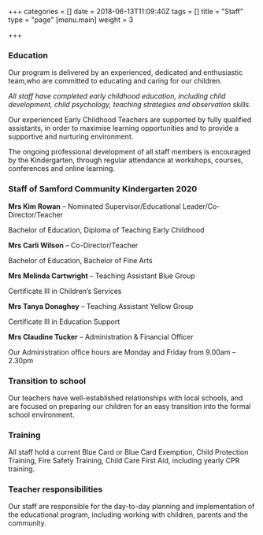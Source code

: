 +++
categories = []
date = 2018-06-13T11:09:40Z
tags = []
title = "Staff"
type = "page"
[menu.main]
weight = 3

+++
### Education

Our program is delivered by an experienced, dedicated and enthusiastic team,who are committed to educating and caring for our children.

_All staff have completed early childhood education, including child development, child psychology, teaching strategies and observation skills._

Our experienced Early Childhood Teachers are supported by fully qualified assistants, in order to maximise learning opportunities and to provide a supportive and nurturing environment.

The ongoing professional development of all staff members is encouraged by the Kindergarten, through regular attendance at workshops, courses, conferences and online learning.

### Staff of Samford Community Kindergarten 2020

**Mrs Kim Rowan** – Nominated Supervisor/Educational Leader/Co-Director/Teacher

Bachelor of Education, Diploma of Teaching Early Childhood

**Mrs Carli Wilson** – Co-Director/Teacher

Bachelor of Education, Bachelor of Fine Arts

**Mrs Melinda Cartwright** – Teaching Assistant Blue Group

Certificate III in Children’s Services

**Mrs Tanya Donaghey** – Teaching Assistant Yellow Group

Certificate III in Education Support

**Mrs Claudine Tucker** – Administration & Financial Officer

Our Administration office hours are Monday and Friday from 9.00am – 2.30pm

### Transition to school

Our teachers have well-established relationships with local schools, and are focused on preparing our children for an easy transition into the formal school environment.

### Training

All staff hold a current Blue Card or Blue Card Exemption, Child Protection Training, Fire Safety Training, Child Care First Aid, including yearly CPR training.

### Teacher responsibilities

Our staff are responsible for the day-to-day planning and implementation of the educational program, including working with children, parents and the community.